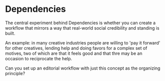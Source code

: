 Dependencies
============
The central experiment behind Dependencies is whether you can create a workflow that mirrors a way that real-world social credibility and standing is built.

An example: in many creative industries people are willing to 'pay it forward' for other creatives, lending help and doing favors for a complex set of motives, two of which are that it feels good and that thre may be an occasion to reciprocate the help.

Can you set up an editorial workflow with just this concept as the organizing principle?
